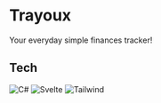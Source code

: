 # Trayoux
Your everyday simple finances tracker!

## Tech
<p>
  <img alt="C#" src="https://img.shields.io/badge/-C%23-239120?style=flat-square&logo=dotnet&logoColor=white" />
  <img alt="Svelte" src="https://img.shields.io/badge/-Svelte-FF3E00?style=flat-square&logo=svelte&logoColor=white" />
  <img alt="Tailwind" src="https://img.shields.io/badge/-Tailwind-38B2AC?style=flat-square&logo=tailwind-css&logoColor=white" />
</p>
